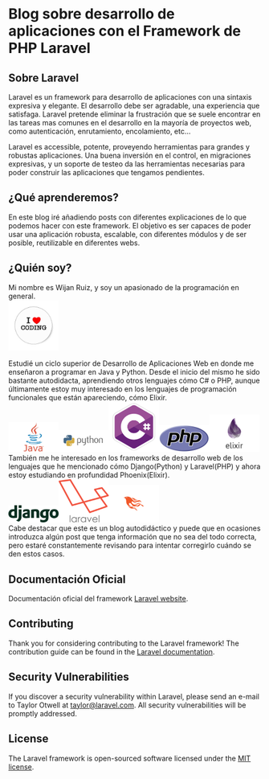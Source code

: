 # Blog sobre desarrollo de aplicaciones con el Framework de PHP Laravel

## Sobre Laravel
Laravel es un framework para desarrollo de aplicaciones con una sintaxis expresiva y elegante. El desarrollo debe ser agradable, una experiencia que satisfaga. Laravel pretende eliminar la frustración que se suele encontrar en las tareas mas comunes en el desarrollo en la mayoría de proyectos web, como autenticación, enrutamiento, encolamiento, etc...

Laravel es accessible, potente, proveyendo herramientas para grandes y robustas aplicaciones. Una buena inversión en el control, en migraciones expresivas, y un soporte de testeo da las herramientas necesarias para poder construir las aplicaciones que tengamos pendientes.


## ¿Qué aprenderemos?

En este blog iré añadiendo posts con diferentes explicaciones de lo que podemos hacer con este framework. El objetivo es ser capaces de poder usar una aplicación robusta, escalable, con diferentes módulos y de ser posible, reutilizable en diferentes webs.


## ¿Quién soy?


Mi nombre es Wijan Ruiz, y soy un apasionado de la programación en general.<br><img src="https://github.com/wijan/laravel/blob/master/public/images/lovecoding.jpg" alt="alt text" width="100" height="auto"><br>  

Estudié un ciclo superior de Desarrollo de Aplicaciones Web en donde me enseñaron a programar en Java y Python. Desde el inicio del mismo he sido bastante autodidacta, aprendiendo otros lenguajes cómo C# o PHP, aunque últimamente estoy muy interesado en los lenguajes de programación funcionales que están apareciendo, cómo Elixir.<br>
<img src="https://github.com/wijan/laravel/blob/master/public/images/java.jpg" alt="alt text" width="100" height="auto"><img src="https://github.com/wijan/laravel/blob/master/public/images/python.png" alt="alt text" width="100" height="auto"><img src="https://github.com/wijan/laravel/blob/master/public/images/c%23.png" alt="alt text" width="100" height="auto"><img src="https://github.com/wijan/laravel/blob/master/public/images/php.png" alt="alt text" width="100" height="auto"><img src="https://github.com/wijan/laravel/blob/master/public/images/elixir.png" alt="alt text" width="100" height="auto"><br>
También me he interesado en los frameworks de desarrollo web de los lenguajes que he mencionado cómo Django(Python) y Laravel(PHP) y ahora estoy estudiando en profundidad Phoenix(Elixir).<br>
<img src="https://github.com/wijan/laravel/blob/master/public/images/django.png" alt="alt text" width="100" height="auto"><img src="https://github.com/wijan/laravel/blob/master/public/images/laravel.png" alt="alt text" width="100" height="auto"><img src="https://github.com/wijan/laravel/blob/master/public/images/phoenix.png" alt="alt text" width="100" height="auto"><br>
Cabe destacar que este es un blog autodidáctico y puede que en ocasiones introduzca algún post que tenga información que no sea del todo correcta, pero estaré constantemente revisando para intentar corregirlo cuándo se den estos casos.

## Documentación Oficial

Documentación oficial del framework [Laravel website](http://laravel.com/docs).

## Contributing

Thank you for considering contributing to the Laravel framework! The contribution guide can be found in the [Laravel documentation](http://laravel.com/docs/contributions).

## Security Vulnerabilities

If you discover a security vulnerability within Laravel, please send an e-mail to Taylor Otwell at taylor@laravel.com. All security vulnerabilities will be promptly addressed.

## License

The Laravel framework is open-sourced software licensed under the [MIT license](http://opensource.org/licenses/MIT).
